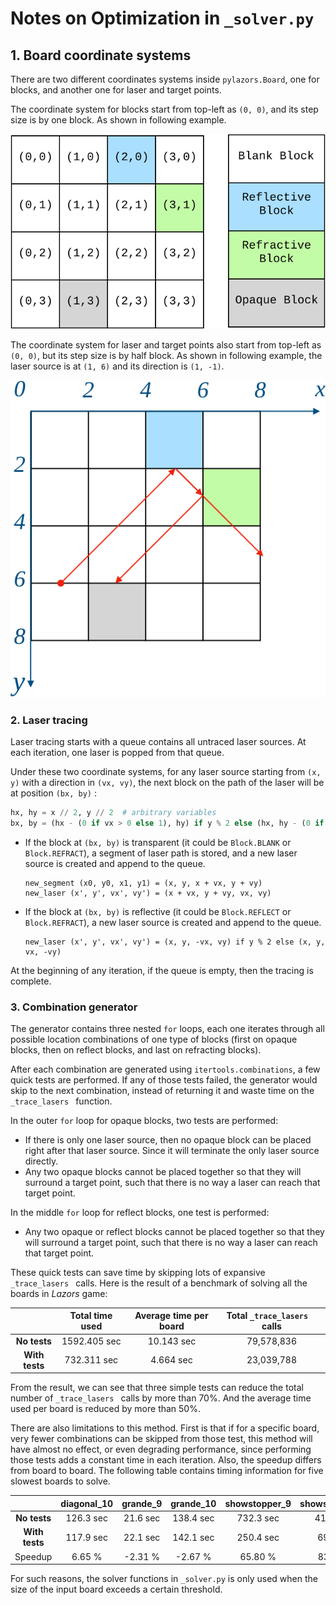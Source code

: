 # Notes on Optimization in `_solver.py`

## 1. Board coordinate systems

There are two different coordinates systems inside `pylazors.Board`, one for blocks, and another one for laser and target points. 

The  coordinate system for blocks start from top-left as `(0, 0)`, and its step size is by one block. As shown in following example.

![coord_1](img/coord_1.svg)

The coordinate system for laser and target points also start from top-left as `(0, 0)`, but its step size is by half block. As shown in following example, the laser source is at `(1, 6)` and its direction is `(1, -1)`.

![coord_2](img/coord_2.svg)

### 2. Laser tracing

Laser tracing starts with a queue contains all untraced laser sources. At each iteration, one laser is popped from that queue.

Under these two coordinate systems, for any laser source starting from `(x, y)` with a direction in `(vx, vy)`, the next block on the path of the laser will be at position `(bx, by)` :

```python
hx, hy = x // 2, y // 2  # arbitrary variables
bx, by = (hx - (0 if vx > 0 else 1), hy) if y % 2 else (hx, hy - (0 if vy > 0 else 1))
```

- If the block at `(bx, by)` is transparent (it could be `Block.BLANK` or  `Block.REFRACT`), a segment of laser path is stored, and a new laser source is created and append to the queue.

  ```
  new_segment (x0, y0, x1, y1) = (x, y, x + vx, y + vy)
  new_laser (x', y', vx', vy') = (x + vx, y + vy, vx, vy)
  ```


- If the block at  `(bx, by)` is reflective (it could be `Block.REFLECT` or  `Block.REFRACT`), a new laser source is created and append to the queue.

  ```
  new_laser (x', y', vx', vy') = (x, y, -vx, vy) if y % 2 else (x, y, vx, -vy)
  ```

At the beginning of any iteration, if the queue is empty, then the tracing is complete. 

### 3. Combination generator

The generator contains three nested `for` loops, each one iterates through all possible location combinations of one type of blocks (first on opaque blocks, then on reflect blocks, and last on refracting blocks).

After each combination are generated using `itertools.combinations`, a few quick tests are performed. If any of those tests failed, the generator would skip to the next combination, instead of returning it and waste time on the `_trace_lasers ` function.

In the outer `for` loop for opaque blocks, two tests are performed:

- If there is only one laser source, then no opaque block can be placed right after that laser source. Since it will terminate the only laser source directly.
- Any two opaque blocks cannot be placed together so that they will surround a target point, such that there is no way a laser can reach that target point.

In the middle `for` loop for reflect blocks, one test is performed:

- Any two opaque or reflect blocks cannot be placed together so that they will surround a target point, such that there is no way a laser can reach that target point.

These quick tests can save time by skipping lots of expansive `_trace_lasers ` calls. Here is the result of a benchmark of solving all the boards in *Lazors* game:

|                | Total time used | Average time per board | Total `_trace_lasers  ` calls |
| :------------: | :-------------: | :--------------------: | :---------------------------: |
|  **No tests**  |  1592.405 sec   |       10.143 sec       |          79,578,836           |
| **With tests** |   732.311 sec   |       4.664 sec        |          23,039,788           |

From the result, we can see that three simple tests can reduce the total number of  `_trace_lasers ` calls by more than 70%. And the average time used per board is reduced by more than 50%. 

There are also limitations to this method. First is that if for a specific board, very fewer combinations can be skipped from those test, this method will have almost no effect, or even degrading performance, since performing those tests adds a constant time in each iteration. Also, the speedup differs from board to board. The following table contains timing information for five slowest boards to solve.

|                | diagonal_10 | grande_9 | grande_10 | showstopper_9 | showstopper_10 |
| :------------: | :---------: | :------: | :-------: | :-----------: | :------------: |
|  **No tests**  |  126.3 sec  | 21.6 sec | 138.4 sec |   732.3 sec   |   414.9 sec    |
| **With tests** |  117.9 sec  | 22.1 sec | 142.1 sec |   250.4 sec   |    69.3 sec    |
|    Speedup     |   6.65 %    | -2.31 %  |  -2.67 %  |    65.80 %    |    83.30 %     |

For such reasons, the solver functions in `_solver.py` is only used when the size of the input board exceeds a certain threshold.
